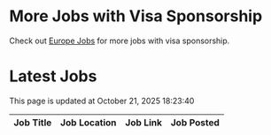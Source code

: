 # More Jobs with Visa Sponsorship

Check out [Europe Jobs](https://github.com/sureshparimi/europejobs#latest-jobs) for more jobs with visa sponsorship.

# Latest Jobs

This page is updated at October 21, 2025 18:23:40

| Job Title | Job Location | Job Link | Job Posted |
| --- | --- | --- | --- |
